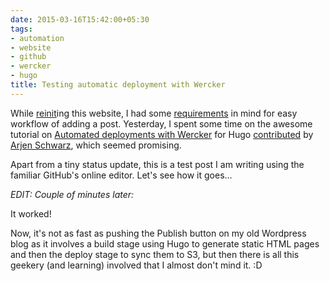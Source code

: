 ```yaml
---
date: 2015-03-16T15:42:00+05:30
tags:
- automation
- website
- github
- wercker
- hugo
title: Testing automatic deployment with Wercker
---
```


While [reinit](/post/2014/10/26/reinit/)ing this website, I had some [requirements](https://github.com/k4rtik/techglider.in/issues/6) in mind for easy workflow of adding a post.
Yesterday, I spent some time on the awesome tutorial on [Automated deployments with Wercker](http://gohugo.io/tutorials/automated-deployments/) for Hugo [contributed](https://github.com/spf13/hugo/commit/6c5a7b7b6436e2aa99189f60c5aae27d0ff694c3) by [Arjen Schwarz](https://github.com/ArjenSchwarz), which seemed promising.

Apart from a tiny status update, this is a test post I am writing using the familiar GitHub's online editor. Let's see how it goes...

_EDIT: Couple of minutes later:_

It worked!

Now, it's not as fast as pushing the Publish button on my old Wordpress blog as it involves a build stage using Hugo to generate static HTML pages and then the deploy stage to sync them to S3, but then there is all this geekery (and learning) involved that I almost don't mind it. :D

